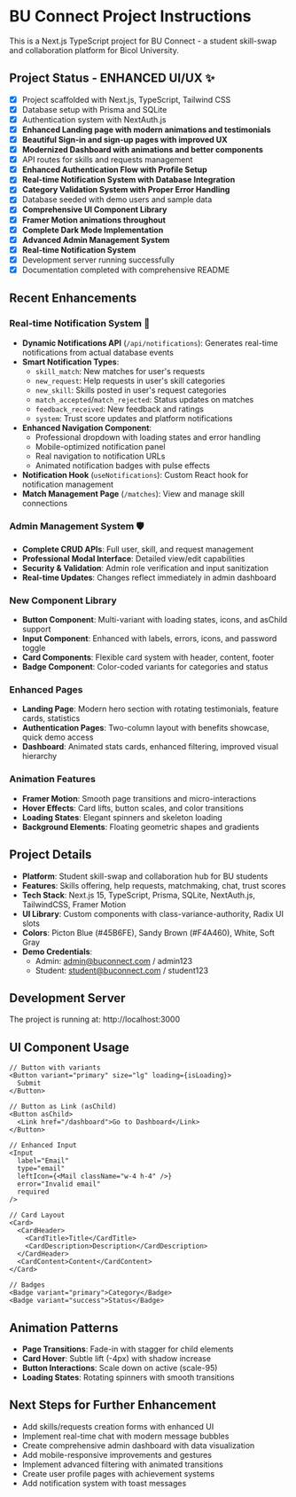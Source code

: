 # BU Connect Project Instructions

This is a Next.js TypeScript project for BU Connect - a student skill-swap and collaboration platform for Bicol University.

## Project Status - ENHANCED UI/UX ✨

- [x] Project scaffolded with Next.js, TypeScript, Tailwind CSS
- [x] Database setup with Prisma and SQLite
- [x] Authentication system with NextAuth.js
- [x] **Enhanced Landing page with modern animations and testimonials**
- [x] **Beautiful Sign-in and sign-up pages with improved UX**
- [x] **Modernized Dashboard with animations and better components**
- [x] API routes for skills and requests management
- [x] **Enhanced Authentication Flow with Profile Setup**
- [x] **Real-time Notification System with Database Integration**
- [x] **Category Validation System with Proper Error Handling**
- [x] Database seeded with demo users and sample data
- [x] **Comprehensive UI Component Library**
- [x] **Framer Motion animations throughout**
- [x] **Complete Dark Mode Implementation**
- [x] **Advanced Admin Management System**
- [x] **Real-time Notification System**
- [x] Development server running successfully
- [x] Documentation completed with comprehensive README

## Recent Enhancements

### Real-time Notification System 🔔

- **Dynamic Notifications API** (`/api/notifications`): Generates real-time notifications from actual database events
- **Smart Notification Types**:
  - `skill_match`: New matches for user's requests
  - `new_request`: Help requests in user's skill categories
  - `new_skill`: Skills posted in user's request categories
  - `match_accepted`/`match_rejected`: Status updates on matches
  - `feedback_received`: New feedback and ratings
  - `system`: Trust score updates and platform notifications
- **Enhanced Navigation Component**:
  - Professional dropdown with loading states and error handling
  - Mobile-optimized notification panel
  - Real navigation to notification URLs
  - Animated notification badges with pulse effects
- **Notification Hook** (`useNotifications`): Custom React hook for notification management
- **Match Management Page** (`/matches`): View and manage skill connections

### Admin Management System 🛡️

- **Complete CRUD APIs**: Full user, skill, and request management
- **Professional Modal Interface**: Detailed view/edit capabilities
- **Security & Validation**: Admin role verification and input sanitization
- **Real-time Updates**: Changes reflect immediately in admin dashboard

### New Component Library

- **Button Component**: Multi-variant with loading states, icons, and asChild support
- **Input Component**: Enhanced with labels, errors, icons, and password toggle
- **Card Components**: Flexible card system with header, content, footer
- **Badge Component**: Color-coded variants for categories and status

### Enhanced Pages

- **Landing Page**: Modern hero section with rotating testimonials, feature cards, statistics
- **Authentication Pages**: Two-column layout with benefits showcase, quick demo access
- **Dashboard**: Animated stats cards, enhanced filtering, improved visual hierarchy

### Animation Features

- **Framer Motion**: Smooth page transitions and micro-interactions
- **Hover Effects**: Card lifts, button scales, and color transitions
- **Loading States**: Elegant spinners and skeleton loading
- **Background Elements**: Floating geometric shapes and gradients

## Project Details

- **Platform**: Student skill-swap and collaboration hub for BU students
- **Features**: Skills offering, help requests, matchmaking, chat, trust scores
- **Tech Stack**: Next.js 15, TypeScript, Prisma, SQLite, NextAuth.js, TailwindCSS, Framer Motion
- **UI Library**: Custom components with class-variance-authority, Radix UI slots
- **Colors**: Picton Blue (#45B6FE), Sandy Brown (#F4A460), White, Soft Gray
- **Demo Credentials**:
  - Admin: admin@buconnect.com / admin123
  - Student: student@buconnect.com / student123

## Development Server

The project is running at: http://localhost:3000

## UI Component Usage

```tsx
// Button with variants
<Button variant="primary" size="lg" loading={isLoading}>
  Submit
</Button>

// Button as Link (asChild)
<Button asChild>
  <Link href="/dashboard">Go to Dashboard</Link>
</Button>

// Enhanced Input
<Input
  label="Email"
  type="email"
  leftIcon={<Mail className="w-4 h-4" />}
  error="Invalid email"
  required
/>

// Card Layout
<Card>
  <CardHeader>
    <CardTitle>Title</CardTitle>
    <CardDescription>Description</CardDescription>
  </CardHeader>
  <CardContent>Content</CardContent>
</Card>

// Badges
<Badge variant="primary">Category</Badge>
<Badge variant="success">Status</Badge>
```

## Animation Patterns

- **Page Transitions**: Fade-in with stagger for child elements
- **Card Hover**: Subtle lift (-4px) with shadow increase
- **Button Interactions**: Scale down on active (scale-95)
- **Loading States**: Rotating spinners with smooth transitions

## Next Steps for Further Enhancement

- Add skills/requests creation forms with enhanced UI
- Implement real-time chat with modern message bubbles
- Create comprehensive admin dashboard with data visualization
- Add mobile-responsive improvements and gestures
- Implement advanced filtering with animated transitions
- Create user profile pages with achievement systems
- Add notification system with toast messages
